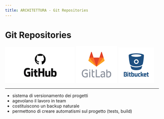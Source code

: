 ```yaml
---
title: ARCHITETTURA - Git Repositories
---
```


# Git Repositories

![white label](./assets/github.png)
![white label](./assets/gitlab.png)
![white label](./assets/bitbucket.png)

---

- sistema di versionamento dei progetti
- agevolano il lavoro in team
- costituiscono un backup naturale
- permettono di creare automatismi sul progetto (tests, build)